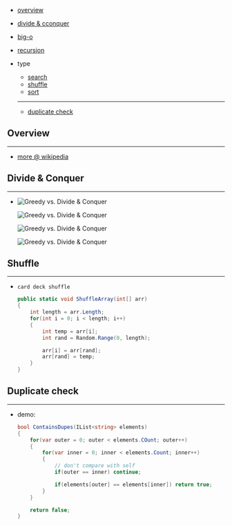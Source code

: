 * [overview](#overview)
* [divide & cconquer](#divide)
* [big-o](./big-o)
* [recursion](./recursion)
* type
    * [search](./search)
    * [shuffle](#shuffle)
    * [sort](./sort)

    ---

    * [duplicate check](#duplicate-check)

## Overview <a name="overview"></a>

---

* [more @ wikipedia](https://en.wikipedia.org/wiki/Algorithm)

## Divide & Conquer <a name="divide"></a>

---

* ![Greedy vs. Divide & Conquer](./_asset/img/1.png)

  ![Greedy vs. Divide & Conquer](./_asset/img/2.png)

  ![Greedy vs. Divide & Conquer](./_asset/img/3.png)

  ![Greedy vs. Divide & Conquer](./_asset/img/4.png)

## Shuffle <a name="shuffle"></a>

---

* `card deck shuffle`

    ```c#
    public static void ShuffleArray(int[] arr)
    {
        int length = arr.Length;
        for(int i = 0; i < length; i++)
        {
            int temp = arr[i];
            int rand = Random.Range(0, length);

            arr[i] = arr[rand];
            arr[rand] = temp;
        }
    }
    ```

## Duplicate check <a name="duplicate-check"></a>

---

* demo:

    ```c#
    bool ContainsDupes(IList<string> elements)
    {
        for(var outer = 0; outer < elements.COunt; outer++)
        {
            for(var inner = 0; inner < elements.Count; inner++)
            {
                // don't compare with self
                if(outer == inner) continue;

                if(elements[outer] == elements[inner]) return true;
            }
        }

        return false;
    }
    ```